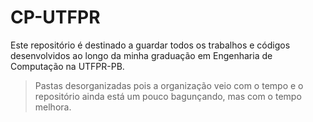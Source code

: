 # CP-UTFPR

Este repositório é destinado a guardar todos os trabalhos e códigos
desenvolvidos ao longo da minha graduação em Engenharia de Computação na
UTFPR-PB.

> Pastas desorganizadas pois a organização veio com o tempo e o repositório
> ainda está um pouco bagunçando, mas com o tempo melhora.


